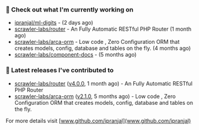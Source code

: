 ### 👷 Check out what I'm currently working on

- [ipranjal/ml-digits](https://github.com/ipranjal/ml-digits) -  (2 days ago)
- [scrawler-labs/router](https://github.com/scrawler-labs/router) - An Fully Automatic RESTful PHP Router (1 month ago)
- [scrawler-labs/arca-orm](https://github.com/scrawler-labs/arca-orm) -  Low code , Zero Configuration ORM that creates models, config, database and tables on the fly. (4 months ago)
- [scrawler-labs/component-docs](https://github.com/scrawler-labs/component-docs) -  (5 months ago)

### 🔭 Latest releases I've contributed to

- [scrawler-labs/router](https://github.com/scrawler-labs/router) ([v4.0.0](https://github.com/scrawler-labs/router/releases/tag/v4.0.0), 1 month ago) - An Fully Automatic RESTful PHP Router
- [scrawler-labs/arca-orm](https://github.com/scrawler-labs/arca-orm) ([v2.1.0](https://github.com/scrawler-labs/arca-orm/releases/tag/v2.1.0), 5 months ago) -  Low code , Zero Configuration ORM that creates models, config, database and tables on the fly.

For more details visit [www.github.com/ipranjal](www.github.com/ipranjal)

